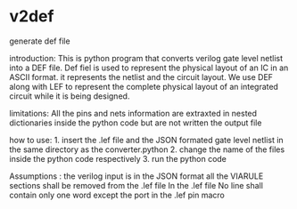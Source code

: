 # v2def
generate def file

introduction:
This is python program that converts verilog gate level netlist into a DEF file. Def fiel is used to represent the physical layout of an IC in an ASCII format. it represents the netlist and the circuit layout. We use DEF along with LEF to represent the complete physical layout of an integrated circuit while it is being designed.

limitations:
	All the pins and nets information are extraxted in nested dictionaries inside the python code but are not written the output file
	
how to use:
	1. insert the .lef file and the JSON formated gate level netlist in the same directory as the converter.python
	2. change the name of the files inside the python code respectively
	3. run the python code 
	
Assumptions :
	the verilog input is in the JSON format
	all the VIARULE sections shall be removed from the .lef file
	In the .lef file No line shall contain only one word except the port in the .lef pin macro 
